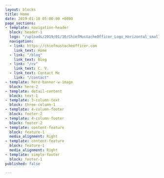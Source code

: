 ```yaml
---
layout: blocks
title: Home
date: 2019-01-10 05:00:00 +0000
page_sections:
- template: navigation-header
  block: header-1
  logo: "/uploads/2019/01/10/ChiefMustacheOfficer_Logo_Horizontal_small.png"
  navigation:
  - link: https://chiefmustacheofficer.com
    link_text: Home
  - link: "/blog"
    link_text: Blog
  - link: "/cv"
    link_text: C. V.
  - link_text: Contact Me
    link: "/contact"
- template: hero-banner-w-image
  block: hero-2
- template: detail-content
  block: text-1
- template: 3-column-text
  block: three-column-1
- template: 4-column-footer
  block: footer-2
- template: 4-column-footer
  block: footer-2
- template: content-feature
  block: feature-1
  media_alignment: Right
- template: content-feature
  block: feature-1
  media_alignment: Right
- template: simple-footer
  block: footer-1
published: false

---
```

